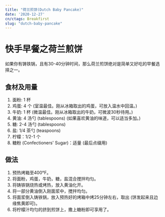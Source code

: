 ```yaml
---
title: "荷兰煎饼(Dutch Baby Pancake)"
date: '2020-12-27'
cn/ctags: Breakfirst
slug: "dutch-baby-pancake"
---
```


# 快手早餐之荷兰煎饼

如果你有铸铁锅，且有30-40分钟时间，那么荷兰煎饼绝对是简单又好吃的早餐选择之一。

## 食材及用量

1. 面粉: 1 杯
2. 鸡蛋: 4 个 (室温最佳。刚从冰箱取出的鸡蛋，可放入温水中回温。)
3. 牛奶: 1 杯 (微温最佳。刚从冰箱取出的牛奶，可微波30秒待用。)
4. 黄油: 4 汤勺 (tablespoons) (如果喜欢黄油的味道，可以适当多加。)
5. 糖: 2-4 汤勺 (tablespoons)
6. 盐: 1/4 茶勺 (teaspoons)
7. 柠檬：1/2-1 个
8. 糖粉 (Confectioners' Sugar)：适量 (最后点缀用)

## 做法

1. 预热烤箱至400°F。
2. 将面粉，鸡蛋，牛奶，糖，盐混合搅拌均匀。
3. 将铸铁锅烧热或烤热，放入黄油化开。
4. 将一部分黄油倒入刚面浆中，搅拌均匀。
5. 将面浆倒入铸铁锅，放入预热好的烤箱中烤25分钟左右，取出 (饼发起来且边缘焦黄即可)。
6. 将柠檬汁均匀的挤到煎饼上，撒上糖粉即可享用了。
